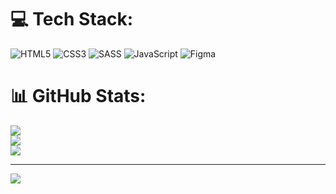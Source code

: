 
# 💻 Tech Stack:
![HTML5](https://img.shields.io/badge/html5-%23E34F26.svg?style=for-the-badge&logo=html5&logoColor=white) ![CSS3](https://img.shields.io/badge/css3-%231572B6.svg?style=for-the-badge&logo=css3&logoColor=white) ![SASS](https://img.shields.io/badge/SASS-hotpink.svg?style=for-the-badge&logo=SASS&logoColor=white) ![JavaScript](https://img.shields.io/badge/javascript-%23323330.svg?style=for-the-badge&logo=javascript&logoColor=%23F7DF1E) ![Figma](https://img.shields.io/badge/figma-%23F24E1E.svg?style=for-the-badge&logo=figma&logoColor=white)
# 📊 GitHub Stats:
![](https://github-readme-stats.vercel.app/api?username=foraxxx&theme=tokyonight&hide_border=true&include_all_commits=false&count_private=false)<br/>
![](https://github-readme-streak-stats.herokuapp.com/?user=foraxxx&theme=tokyonight&hide_border=true)<br/>
![](https://github-readme-stats.vercel.app/api/top-langs/?username=foraxxx&theme=tokyonight&hide_border=true&include_all_commits=false&count_private=false&layout=compact)

---
[![](https://visitcount.itsvg.in/api?id=foraxxx&icon=2&color=0)](https://visitcount.itsvg.in)

<!-- Proudly created with GPRM ( https://gprm.itsvg.in ) -->
